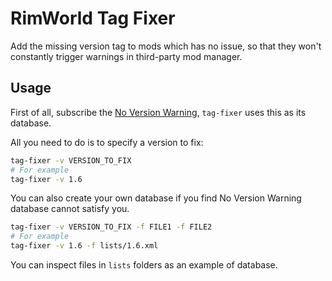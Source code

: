 # RimWorld Tag Fixer

Add the missing version tag to mods which has no issue, so that they won't constantly trigger warnings in third-party mod manager.

## Usage

First of all, subscribe the [No Version Warning][nvw], `tag-fixer` uses this as its database.

All you need to do is to specify a version to fix:

```sh
tag-fixer -v VERSION_TO_FIX
# For example
tag-fixer -v 1.6
```

You can also create your own database if you find No Version Warning database cannot satisfy you.

```sh
tag-fixer -v VERSION_TO_FIX -f FILE1 -f FILE2
# For example
tag-fixer -v 1.6 -f lists/1.6.xml
```

You can inspect files in `lists` folders as an example of database.

[nvw]: https://steamcommunity.com/sharedfiles/filedetails/?id=2599504692
